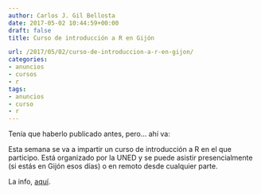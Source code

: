 ```yaml
---
author: Carlos J. Gil Bellosta
date: 2017-05-02 10:44:59+00:00
draft: false
title: Curso de introducción a R en Gijón

url: /2017/05/02/curso-de-introduccion-a-r-en-gijon/
categories:
- anuncios
- cursos
- r
tags:
- anuncios
- curso
- r
---
```


Tenía que haberlo publicado antes, pero... ahí va:

Esta semana se va a impartir un curso de introducción a R en el que participo. Está organizado por la UNED y se puede asistir presencialmente (si estás en Gijón esos días) o en remoto desde cualquier parte.

La info, [aquí](http://www2.uned.es/ca-gijon/web/noticias/16-17/170427-0-r.html?c=0&w=1).
